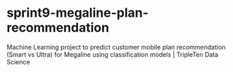 # sprint9-megaline-plan-recommendation
Machine Learning project to predict customer mobile plan recommendation (Smart vs Ultra) for Megaline using classification models | TripleTen Data Science
